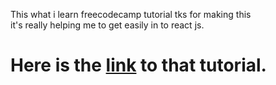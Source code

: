 This what i learn  freecodecamp tutorial tks for making this \
it's really helping me to get easily in to react js.

# Here is the [link](https://www.youtube.com/watch?v=nTeuhbP7wdE) to that tutorial.